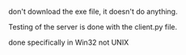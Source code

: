 don't download the exe file, it doesn't do anything.

Testing of the server is done with the client.py file.

done specifically in Win32 not UNIX
